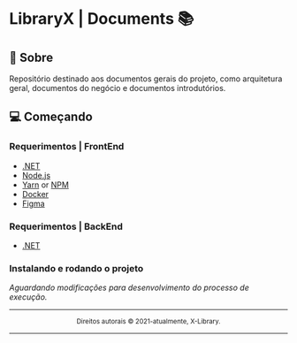 # LibraryX | Documents 📚

## 👀 Sobre

Repositório destinado aos documentos gerais do projeto, como arquitetura geral, documentos do negócio e documentos introdutórios.


## 💻 Começando

### Requerimentos | FrontEnd

- [.NET](https://dotnet.microsoft.com/en-us/)
- [Node.js](https://nodejs.org/en/)
- [Yarn](https://classic.yarnpkg.com/) or [NPM](https://www.npmjs.com/)
- [Docker](https://www.docker.com/)
- [Figma](https://www.figma.com/file/wVZoprikdBMZW9ay4JDJeD/LibraryX?node-id=1%3A2)

### Requerimentos | BackEnd

- [.NET](https://dotnet.microsoft.com/en-us/)

### Instalando e rodando o projeto

*Aguardando modificações para desenvolvimento do processo de execução.*

<hr>
<div align="center">
  <sub>Direitos autorais © 2021-atualmente, X-Library.</sub>
</div>
<hr>

